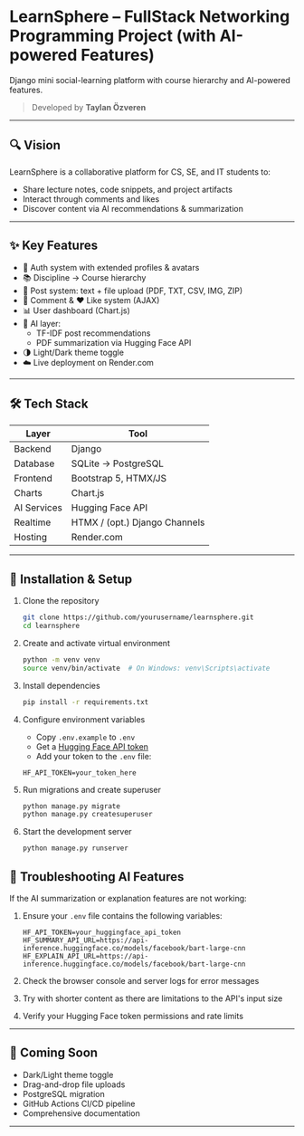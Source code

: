 # LearnSphere – FullStack Networking Programming Project (with AI-powered Features)

Django mini social-learning platform with course hierarchy and AI-powered features.  
> Developed by **Taylan Özveren** 
---

## 🔍 Vision

LearnSphere is a collaborative platform for CS, SE, and IT students to:
- Share lecture notes, code snippets, and project artifacts
- Interact through comments and likes
- Discover content via AI recommendations & summarization

---

## ✨ Key Features

- 🔐 Auth system with extended profiles & avatars
- 📚 Discipline → Course hierarchy
- 📝 Post system: text + file upload (PDF, TXT, CSV, IMG, ZIP)
- 💬 Comment & ❤️ Like system (AJAX)
- 📊 User dashboard (Chart.js)
- 🤖 AI layer:
  - TF-IDF post recommendations
  - PDF summarization via Hugging Face API
- 🌗 Light/Dark theme toggle
- ☁️ Live deployment on Render.com

---

## 🛠️ Tech Stack

| Layer       | Tool                        |
|-------------|-----------------------------|
| Backend     | Django                      |
| Database    | SQLite → PostgreSQL         |
| Frontend    | Bootstrap 5, HTMX/JS        |
| Charts      | Chart.js                    |
| AI Services | Hugging Face API            |
| Realtime    | HTMX / (opt.) Django Channels |
| Hosting     | Render.com                  |

---

## 🚀 Installation & Setup

1. Clone the repository
   ```bash
   git clone https://github.com/yourusername/learnsphere.git
   cd learnsphere
   ```

2. Create and activate virtual environment
   ```bash
   python -m venv venv
   source venv/bin/activate  # On Windows: venv\Scripts\activate
   ```

3. Install dependencies
   ```bash
   pip install -r requirements.txt
   ```

4. Configure environment variables
   - Copy `.env.example` to `.env`
   - Get a [Hugging Face API token](https://huggingface.co/settings/tokens)
   - Add your token to the `.env` file:
   ```
   HF_API_TOKEN=your_token_here
   ```

5. Run migrations and create superuser
   ```bash
   python manage.py migrate
   python manage.py createsuperuser
   ```

6. Start the development server
   ```bash
   python manage.py runserver
   ```

## 🔧 Troubleshooting AI Features

If the AI summarization or explanation features are not working:

1. Ensure your `.env` file contains the following variables:
   ```
   HF_API_TOKEN=your_huggingface_api_token
   HF_SUMMARY_API_URL=https://api-inference.huggingface.co/models/facebook/bart-large-cnn
   HF_EXPLAIN_API_URL=https://api-inference.huggingface.co/models/facebook/bart-large-cnn
   ```

2. Check the browser console and server logs for error messages
3. Try with shorter content as there are limitations to the API's input size
4. Verify your Hugging Face token permissions and rate limits

---

## 🌟 Coming Soon

- Dark/Light theme toggle
- Drag-and-drop file uploads
- PostgreSQL migration
- GitHub Actions CI/CD pipeline
- Comprehensive documentation

---
